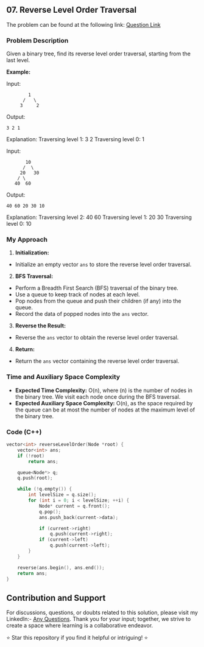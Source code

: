## 07. Reverse Level Order Traversal

The problem can be found at the following link: [Question Link](https://www.geeksforgeeks.org/problems/reverse-level-order-traversal/1)

### Problem Description

Given a binary tree, find its reverse level order traversal, starting from the last level.

**Example:**

Input:
```
        1
      /   \
     3     2
```
Output:
```
3 2 1
```
Explanation:
Traversing level 1: 3 2
Traversing level 0: 1

Input:
```
       10
      /  \
     20   30
    / \ 
   40  60
```
Output:
```
40 60 20 30 10
```
Explanation:
Traversing level 2: 40 60
Traversing level 1: 20 30
Traversing level 0: 10

### My Approach

1. **Initialization:**
- Initialize an empty vector `ans` to store the reverse level order traversal.

2. **BFS Traversal:**
- Perform a Breadth First Search (BFS) traversal of the binary tree.
- Use a queue to keep track of nodes at each level.
- Pop nodes from the queue and push their children (if any) into the queue.
- Record the data of popped nodes into the `ans` vector.

3. **Reverse the Result:**
- Reverse the `ans` vector to obtain the reverse level order traversal.

4. **Return:**
- Return the `ans` vector containing the reverse level order traversal.

### Time and Auxiliary Space Complexity

- **Expected Time Complexity:** O(n), where \(n\) is the number of nodes in the binary tree. We visit each node once during the BFS traversal.
- **Expected Auxiliary Space Complexity:** O(n), as the space required by the queue can be at most the number of nodes at the maximum level of the binary tree.

### Code (C++)

```cpp
vector<int> reverseLevelOrder(Node *root) {
    vector<int> ans;
    if (!root)
        return ans;

    queue<Node*> q;
    q.push(root);

    while (!q.empty()) {
        int levelSize = q.size();
        for (int i = 0; i < levelSize; ++i) {
            Node* current = q.front();
            q.pop();
            ans.push_back(current->data);

            if (current->right)
                q.push(current->right);
            if (current->left)
                q.push(current->left);
        }
    }

    reverse(ans.begin(), ans.end());
    return ans;
}
```
## Contribution and Support

For discussions, questions, or doubts related to this solution, please visit my LinkedIn:- [Any Questions](https://www.linkedin.com/in/het-patel-8b110525a/).
Thank you for your input; together, we strive to create a space where learning is a collaborative endeavor.

⭐ Star this repository if you find it helpful or intriguing! ⭐
